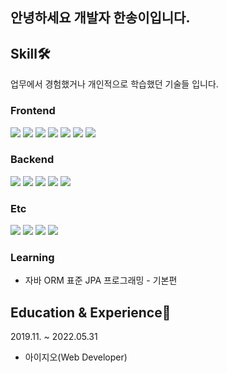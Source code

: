 ## 안녕하세요 개발자 한송이입니다.

## Skill🛠
업무에서 경험했거나 개인적으로 학습했던 기술들 입니다.

### Frontend
<img src="https://img.shields.io/badge/%20-HTML-EC4D4D"/> <img src="https://img.shields.io/badge/%20-CSS-71D8EC"/> <img src="https://img.shields.io/badge/%20-ES6-F6F63F"/> <img src="https://img.shields.io/badge/%20-Vue-7DF06B"/> <img src="https://img.shields.io/badge/%20-JSP-F65D90"/> <img src="https://img.shields.io/badge/%20-Thymeleaf-2FAE48"/> <img src="https://img.shields.io/badge/%20-OZ Report-F7A94E"/>

### Backend
<img src="https://img.shields.io/badge/%20-Java-orange"/> <img src="https://img.shields.io/badge/%20-Spring Framework-green"/> <img src="https://img.shields.io/badge/%20-SpringBoot-green"/> <img src="https://img.shields.io/badge/%20-MyBatis-blue"/> <img src="https://img.shields.io/badge/%20-Oracle-yellow"/>

### Etc
<img src="https://img.shields.io/badge/%20-Git-F3838E"/> <img src="https://img.shields.io/badge/%20-SVN-gray"/> <img src="https://img.shields.io/badge/%20-Apache Tomcat-ECDB40"/> <img src="https://img.shields.io/badge/%20-Resin-3C65D5"/>

### Learning
- 자바 ORM 표준 JPA 프로그래밍 - 기본편

## Education & Experience📗

2019.11. ~ 2022.05.31
- 아이지오(Web Developer)

